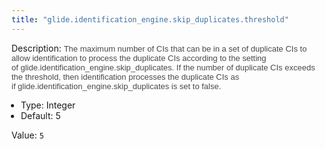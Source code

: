 ```yaml
---
title: "glide.identification_engine.skip_duplicates.threshold"
---
```


Description: <span style = 'font-family: Arial; font-size: 13px; color: #4a4a4a;'>The maximum number of CIs that can be in a set of duplicate CIs to allow identification to process the duplicate CIs according to the setting of glide.identification_engine.skip_duplicates. If the number of duplicate CIs exceeds the threshold, then identification processes the duplicate CIs as if glide.identification_engine.skip_duplicates is set to false.<ul style='margin: 0px; padding-left:15px;'><li>Type: Integer</li><li>Default: 5</li></ul></span>

Value: `5`